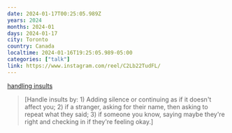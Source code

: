 ```yaml
---
date: 2024-01-17T00:25:05.989Z
years: 2024
months: 2024-01
days: 2024-01-17
city: Toronto
country: Canada
localtime: 2024-01-16T19:25:05.989-05:00
categories: ["talk"]
link: https://www.instagram.com/reel/C2Lb22TudFL/
---
```

[handling insults](https://www.instagram.com/reel/C2Lb22TudFL/)

> [Handle insults by: 1) Adding silence or continuing as if it doesn't affect you; 2) if a stranger, asking for their name, then asking to repeat what they said; 3) if someone you know, saying maybe they're right and checking in if they're feeling okay.]
